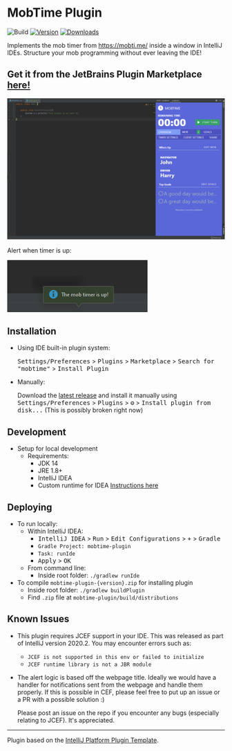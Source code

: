 # MobTime Plugin

![Build](https://github.com/JStruk/mobtime-plugin/workflows/Build/badge.svg)
[![Version](https://img.shields.io/jetbrains/plugin/v/16137.svg)](https://plugins.jetbrains.com/plugin/16137-mobtime)
[![Downloads](https://img.shields.io/jetbrains/plugin/d/16137.svg)](https://plugins.jetbrains.com/plugin/16137-mobtime)


<!-- Plugin description -->
Implements the mob timer from https://mobti.me/ inside a window in IntelliJ IDEs. 
Structure your mob programming without ever leaving the IDE! <h2> Get it from the JetBrains Plugin Marketplace [here!](https://plugins.jetbrains.com/plugin/16137-mobtime) </h2>


<img src="./assets/plugin1.png"/>

Alert when timer is up: 
<div>
<img src="./assets/plugin2.png"/>


<!-- Plugin description end -->

## Installation

- Using IDE built-in plugin system:
  
  <kbd>Settings/Preferences</kbd> > <kbd>Plugins</kbd> > <kbd>Marketplace</kbd> > <kbd>Search for "mobtime"</kbd> >
  <kbd>Install Plugin</kbd>
  
- Manually:

  Download the [latest release](https://github.com/JStruk/mobtime-plugin/releases/latest) and install it manually using
  <kbd>Settings/Preferences</kbd> > <kbd>Plugins</kbd> > <kbd>⚙️</kbd> > <kbd>Install plugin from disk...</kbd> (This is possibly broken right now)

## Development

- Setup for local development
  - Requirements:
    - JDK 14
    - JRE 1.8+
    - IntelliJ IDEA
    - Custom runtime for IDEA [Instructions here](https://youtrack.jetbrains.com/issue/IDEA-231833?_ga=2.48638502.1426120811.1614027119-951169486.1614027118#focus=streamItem-27-3993099.0-0)
  
## Deploying
   - To run locally: 
     - Within IntelliJ IDEA:
       - <kbd>IntelliJ IDEA</kbd> > <kbd>Run</kbd> > <kbd>Edit Configurations</kbd> > <kbd>+</kbd> > <kbd>Gradle</kbd> 
       - `Gradle Project: mobtime-plugin`
       - `Task: runIde`
       - <kbd>Apply</kbd> > <kbd>OK</kbd>
      - From command line: 
        - Inside root folder: `./gradlew runIde`
   - To compile `mobtime-plugin-{version}.zip` for installing plugin
      - Inside root folder: `./gradlew buildPlugin`
      - Find `.zip` file at `mobtime-plugin/build/distributions`

 

## Known Issues
 - This plugin requires JCEF support in your IDE. This was released as part of IntelliJ version 2020.2. You may encounter errors such as:
   - `JCEF is not supported in this env or failed to initialize `
   - `JCEF runtime library is not a JBR module`
- The alert logic is based off the webpage title. Ideally we would have a handler for notifications sent from the webpage and handle them properly. If this is possible in CEF, please feel free to put up an issue or a PR with a possible solution :) 
  
  Please post an issue on the repo if you encounter any bugs (especially relating to JCEF). It's appreciated.

---
Plugin based on the [IntelliJ Platform Plugin Template][template].

[template]: https://github.com/JetBrains/intellij-platform-plugin-template
